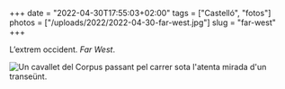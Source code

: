 +++
date = "2022-04-30T17:55:03+02:00"
tags = ["Castelló", "fotos"]
photos = ["/uploads/2022/2022-04-30-far-west.jpg"]
slug = "far-west"
+++

L’extrem occident. *Far West*.

<img alt="Un cavallet del Corpus passant pel carrer sota l'atenta mirada d'un transeünt." src="/uploads/2022/2022-04-30-far-west.jpg">
